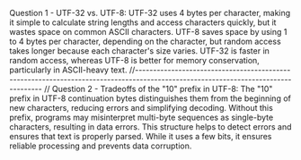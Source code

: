 Question 1 - UTF-32 vs. UTF-8: UTF-32 uses 4 bytes per character, making it simple to calculate string lengths and access characters quickly, but it wastes space on common ASCII characters. UTF-8 saves space by using 1 to 4 bytes per character, depending on the character, but random access takes longer because each character's size varies. UTF-32 is faster in random access, whereas UTF-8 is better for memory conservation, particularly in ASCII-heavy text.
//----------------------------------------------------------------------------------------------------------------------------------
//
Question 2 - Tradeoffs of the "10" prefix in UTF-8: The "10" prefix in UTF-8 continuation bytes distinguishes them from the beginning of new characters, reducing errors and simplifying decoding. Without this prefix, programs may misinterpret multi-byte sequences as single-byte characters, resulting in data errors. This structure helps to detect errors and ensures that text is properly parsed. While it uses a few bits, it ensures reliable processing and prevents data corruption.
